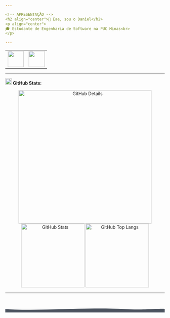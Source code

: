 ```yaml
---

<!-- APRESENTAÇÃO -->
<h2 align="center">👋 Eae, sou o Daniel</h2>
<p align="center">
🎓 Estudante de Engenharia de Software na PUC Minas<br>
</p>

---
```


<!-- ÍCONES DE CONTATO -->
<div align="center">
<table>
<tr>
<td>
<a href="https://github.com/daniel-alv-1" target="_blank" rel="noopener noreferrer">
<img src="https://github.githubassets.com/images/modules/logos_page/GitHub-Mark.png" width="50px" height="50px"/>
</a>
</td>
<td>
<a href="https://www.linkedin.com/in/daniel-alves-oliveira-2b29b0318" target="_blank" rel="noopener noreferrer">
<img src="https://cdn-icons-png.flaticon.com/512/174/174857.png" width="50px" height="50px"/>
</a>
</tr>
</table>
</div>

---

<!-- ESTATÍSTICAS -->
<img height="20" alt="GIF" src="https://raw.githubusercontent.com/daniel-alv-1/daniel-alv-1/main/img/graphic.gif"/> **GitHub Stats:**

<div align="center">
<img alt="GitHub Details" width="420px" src="http://github-profile-summary-cards.vercel.app/api/cards/profile-details?username=daniel-alv-1&theme=github_dark"/>
<img alt="GitHub Stats" width="200px" src="http://github-profile-summary-cards.vercel.app/api/cards/stats?username=daniel-alv-1&theme=github_dark"/>
<img alt="GitHub Top Langs" width="200px" src="http://github-profile-summary-cards.vercel.app/api/cards/repos-per-language?username=daniel-alv-1&theme=github_dark"/>
</div>

---



<div align="center" style="margin-top: 40px;">
  <svg width="100%" height="60" viewBox="0 0 1440 60" xmlns="http://www.w3.org/2000/svg" preserveAspectRatio="none">
    <path fill="#1F2937" fill-opacity="0.8" d="
      M0,30 
      C360,50 720,10 1080,30 
      C1260,40 1440,20 1440,30 
      L1440,60 L0,60 Z">
      <animate 
        attributeName="d" 
        dur="6s" 
        repeatCount="indefinite" 
        values="
          M0,30 C360,50 720,10 1080,30 C1260,40 1440,20 1440,30 L1440,60 L0,60 Z;
          M0,30 C360,10 720,50 1080,30 C1260,20 1440,40 1440,30 L1440,60 L0,60 Z;
          M0,30 C360,50 720,10 1080,30 C1260,40 1440,20 1440,30 L1440,60 L0,60 Z
        "
      />
    </path>
  </svg>
</div>
